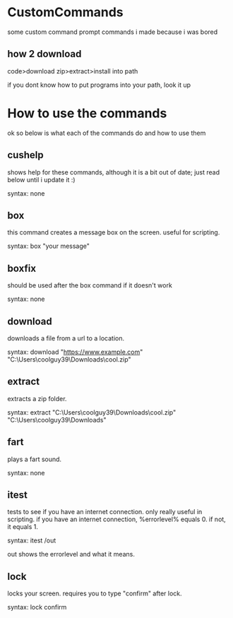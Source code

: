 # CustomCommands
some custom command prompt commands i made because i was bored
## how 2 download
code>download zip>extract>install into path

if you dont know how to put programs into your path, look it up
# How to use the commands
ok so below is what each of the commands do and how to use them
## cushelp
shows help for these commands, although it is a bit out of date; just read below until i update it :)

syntax: none
## box
this command creates a message box on the screen. useful for scripting.

syntax: box "your message"
## boxfix
should be used after the box command if it doesn't work

syntax: none
## download
downloads a file from a url to a location.

syntax: download "https://www.example.com" "C:\Users\coolguy39\Downloads\cool.zip"
## extract
extracts a zip folder.

syntax: extract "C:\Users\coolguy39\Downloads\cool.zip" "C:\Users\coolguy39\Downloads\"
## fart
plays a fart sound.

syntax: none
## itest
tests to see if you have an internet connection. only really useful in scripting. if you have an internet connection, %errorlevel% equals 0. if not, it equals 1.

syntax: itest /out

out shows the errorlevel and what it means.
## lock
locks your screen. requires you to type "confirm" after lock.

syntax: lock confirm
